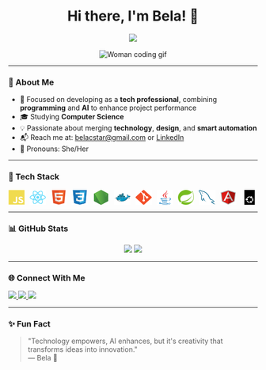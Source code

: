 
<h1 align="center">Hi there, I'm Bela! 👋</h1>

<p align="center">
  <img src="https://readme-typing-svg.demolab.com?font=Fira+Code&size=22&pause=1000&color=7324C3&center=true&vCenter=true&width=440&lines=Full-Stack+Dev+in+Progress;Building+smart+projects+with+AI;Coding+with+purpose+%26+creativity;Let's+connect!" />
</p>

<p align="center">
  <img src="https://media.giphy.com/media/1GEATImIxEXVR79Dhk/giphy.gif" width="450" alt="Woman coding gif"/>
</p>

---

### 🧠 About Me

- 🚀 Focused on developing as a **tech professional**, combining **programming** and **AI** to enhance project performance  
- 🎓 Studying **Computer Science**  
- 💡 Passionate about merging **technology**, **design**, and **smart automation**  
- 📬 Reach me at: [belacstar@gmail.com](mailto:belacstar@gmail.com) or [LinkedIn](https://www.linkedin.com/in/isabela-camara-/)  
- 💜 Pronouns: She/Her

---

### 💼 Tech Stack

<div style="display: flex; gap: 10px;">
  <img align="center" alt="JavaScript" height="30" width="40" src="https://raw.githubusercontent.com/devicons/devicon/master/icons/javascript/javascript-plain.svg">
  <img align="center" alt="React" height="30" width="40" src="https://raw.githubusercontent.com/devicons/devicon/master/icons/react/react-original.svg">
  <img align="center" alt="HTML" height="30" width="40" src="https://raw.githubusercontent.com/devicons/devicon/master/icons/html5/html5-original.svg">
  <img align="center" alt="CSS" height="30" width="40" src="https://raw.githubusercontent.com/devicons/devicon/master/icons/css3/css3-original.svg">
  <img align="center" alt="Node.js" height="30" width="40" src="https://raw.githubusercontent.com/devicons/devicon/master/icons/nodejs/nodejs-original.svg">
  <img align="center" alt="Docker" height="30" width="40" src="https://raw.githubusercontent.com/devicons/devicon/master/icons/docker/docker-original.svg">
  <img align="center" alt="Git" height="30" width="40" src="https://raw.githubusercontent.com/devicons/devicon/master/icons/git/git-original.svg">
  <img align="center" alt="Java" height="30" width="40" src="https://raw.githubusercontent.com/devicons/devicon/master/icons/java/java-original.svg">
  <img align="center" alt="Spring" height="30" width="40" src="https://raw.githubusercontent.com/devicons/devicon/master/icons/spring/spring-original.svg">
  <img align="center" alt="MySQL" height="30" width="40" src="https://raw.githubusercontent.com/devicons/devicon/master/icons/mysql/mysql-original.svg">
  <img align="center" alt="Angular" height="30" width="40" src="https://raw.githubusercontent.com/devicons/devicon/master/icons/angularjs/angularjs-original.svg">
  <img align="center" alt="Ubuntu" height="30" width="40" src="https://raw.githubusercontent.com/devicons/devicon/master/icons/ubuntu/ubuntu-plain.svg">
</div>

---

### 📊 GitHub Stats

<div align="center">
  <img height="180em" src="https://github-readme-stats.vercel.app/api?username=belacstar&show_icons=true&theme=tokyonight&title_color=39d7cf&text_color=f5ce89&icon_color=ff47a4&hide_border=true" />
  <img height="180em" src="https://github-readme-stats.vercel.app/api/top-langs/?username=belacstar&layout=compact&langs_count=7&theme=tokyonight&title_color=39d7cf&text_color=f5ce89&hide_border=true"/>
</div>

---

### 🌐 Connect With Me

<div>
  <a href="https://discord.gg/QnYTw78Q" target="_blank">
    <img src="https://img.shields.io/badge/Discord-7324C3?style=for-the-badge&logo=discord&logoColor=white" />
  </a>
  <a href="mailto:belacstar@gmail.com">
    <img src="https://img.shields.io/badge/Gmail-39D7CF?style=for-the-badge&logo=gmail&logoColor=white" />
  </a>
  <a href="https://www.linkedin.com/in/isabela-camara-" target="_blank">
    <img src="https://img.shields.io/badge/LinkedIn-3E46CC?style=for-the-badge&logo=linkedin&logoColor=white" />
  </a>
</div>

---

### ✨ Fun Fact

> "Technology empowers, AI enhances, but it's creativity that transforms ideas into innovation."  
> — Bela 💫
